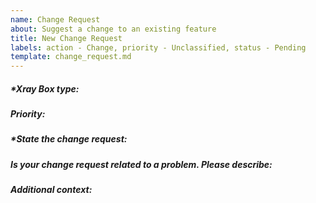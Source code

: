 ```yaml
---
name: Change Request
about: Suggest a change to an existing feature
title: New Change Request
labels: action - Change, priority - Unclassified, status - Pending
template: change_request.md
---
```

<!-- Preview changes before submitting -->
<!-- Please fill out everything with an *, as this report will be discarded otherwise -->
<!-- This is a comment, the syntax is a bit different from c++ or bash -->

##### *Xray Box type: 
<!-- If applicable, Laser Box, Big Xray box, Vaccum Box -->

##### Priority:
<!-- Super Low, Low, Medium, High, Super High -->

##### *State the change request:
<!--  A clear and concise description of what the change is to an existing feature -->

##### Is your change request related to a problem. Please describe:
<!-- A clear and concise description of what the problem is. Ex. I'm always frustrated when [...] -->

##### Additional context:
<!--  Add any other context about the feature here -->
